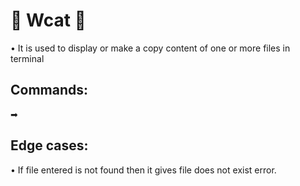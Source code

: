#   🎇  Wcat 🎇  
• It is used to display or make a copy content of one or more files in terminal 

## Commands:
    
➡
## Edge cases:

• If file entered is not found then it gives file does not exist error.
